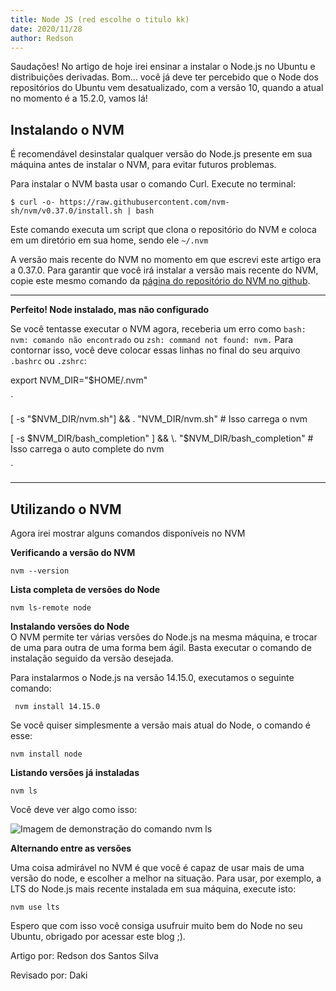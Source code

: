 ```yaml
---
title: Node JS (red escolhe o titulo kk)
date: 2020/11/28
author: Redson
---
```

Saudações! No artigo de hoje irei ensinar a instalar o Node.js no Ubuntu e distribuições derivadas. Bom… você já deve ter percebido que o Node dos repositórios do Ubuntu vem desatualizado, com a versão 10, quando a atual no momento é a 15.2.0, vamos lá!

Instalando o NVM
----------------

É recomendável desinstalar qualquer versão do Node.js presente em sua máquina antes de instalar o NVM, para evitar futuros problemas.

Para instalar o NVM basta usar o comando Curl. Execute no terminal:

    $ curl -o- https://raw.githubusercontent.com/nvm-sh/nvm/v0.37.0/install.sh | bash
    

Este comando executa um script que clona o repositório do NVM e coloca em um diretório em sua home, sendo ele `~/.nvm`

A versão mais recente do NVM no momento em que escrevi este artigo era a 0.37.0. Para garantir que você irá instalar a versão mais recente do NVM, copie este mesmo comando da [página do repositório do NVM no github](https://github.com/nvm-sh/nvm#installing-and-updating).

* * *

**Perfeito! Node instalado, mas não configurado**

Se você tentasse executar o NVM agora, receberia um erro como `bash: nvm: comando não encontrado` ou `zsh: command not found: nvm.` Para contornar isso, você deve colocar essas linhas no final do seu arquivo `.bashrc` ou `.zshrc`:

export NVM\_DIR="$HOME/.nvm"

`

[ -s "$NVM_DIR/nvm.sh"] && \. "NVM_DIR/nvm.sh" # Isso carrega o nvm

[ -s $NVM_DIR/bash_completion" ] && \. "$NVM_DIR/bash_completion" # Isso carrega o auto complete do nvm

`

* * *

Utilizando o NVM
----------------

Agora irei mostrar alguns comandos disponíveis no NVM

**Verificando a versão do NVM**

    nvm --version
    

**Lista completa de versões do Node**

    nvm ls-remote node
    

**Instalando versões do Node**  
O NVM permite ter várias versões do Node.js na mesma máquina, e trocar de uma para outra de uma forma bem ágil. Basta executar o comando de instalação seguido da versão desejada.

Para instalarmos o Node.js na versão 14.15.0, executamos o seguinte comando:

     nvm install 14.15.0
    

Se você quiser simplesmente a versão mais atual do Node, o comando é esse:

    nvm install node
    

**Listando versões já instaladas**

    nvm ls
    

Você deve ver algo como isso:

![Imagem de demonstração do comando nvm ls](https://miro.medium.com/max/860/1*w7MUztGg0JvsCIN2Rk9wkw.png)

**Alternando entre as versões**

Uma coisa admirável no NVM é que você é capaz de usar mais de uma versão do node, e escolher a melhor na situação. Para usar, por exemplo, a LTS do Node.js mais recente instalada em sua máquina, execute isto:

    nvm use lts
    

Espero que com isso você consiga usufruir muito bem do Node no seu Ubuntu, obrigado por acessar este blog ;).

  

Artigo por: Redson dos Santos Silva

Revisado por: Daki